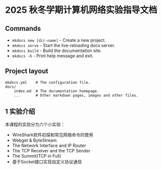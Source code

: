 # 2025 秋冬学期计算机网络实验指导文档


## Commands

* `mkdocs new [dir-name]` - Create a new project.
* `mkdocs serve` - Start the live-reloading docs server.
* `mkdocs build` - Build the documentation site.
* `mkdocs -h` - Print help message and exit.

## Project layout

    mkdocs.yml    # The configuration file.
    docs/
        index.md  # The documentation homepage.
        ...       # Other markdown pages, images and other files.



## 1 实验介绍

本课程的实验分为六个小实验：

- WireShark软件初探和常见网络命令的使用
- Webget & ByteStream
- The Network Interface and IP Router
- The TCP Receiver and the TCP Sender
- The Summit(TCP in Full)
- 基于Socket接口实现自定义协议通信

